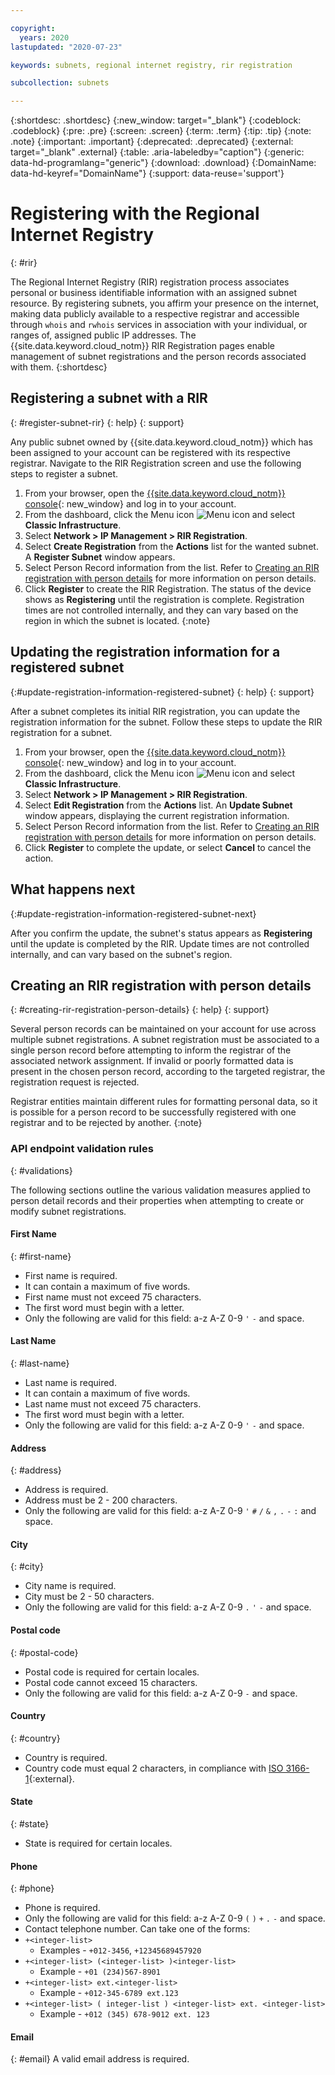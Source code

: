 ```yaml
---

copyright:
  years: 2020
lastupdated: "2020-07-23"

keywords: subnets, regional internet registry, rir registration

subcollection: subnets

---
```


{:shortdesc: .shortdesc}
{:new_window: target="_blank"}
{:codeblock: .codeblock}
{:pre: .pre}
{:screen: .screen}
{:term: .term}
{:tip: .tip}
{:note: .note}
{:important: .important}
{:deprecated: .deprecated}
{:external: target="_blank" .external}
{:table: .aria-labeledby="caption"}
{:generic: data-hd-programlang="generic"}
{:download: .download}
{:DomainName: data-hd-keyref="DomainName"}
{:support: data-reuse='support'}

# Registering with the Regional Internet Registry
{: #rir}

The Regional Internet Registry (RIR) registration process associates personal or business identifiable information with an assigned subnet resource. By registering subnets, you affirm your presence on the internet, making data publicly available to a respective registrar and accessible through `whois` and `rwhois` services in association with your individual, or ranges of, assigned public IP addresses. The {{site.data.keyword.cloud_notm}} RIR Registration pages enable management of subnet registrations and the person records associated with them.
{:shortdesc}

## Registering a subnet with a RIR
{: #register-subnet-rir}
{: help}
{: support}

Any public subnet owned by {{site.data.keyword.cloud_notm}} which has been assigned to your account can be registered with its respective registrar. Navigate to the RIR Registration screen and use the following steps to register a subnet.

1. From your browser, open the [{{site.data.keyword.cloud_notm}} console](https://{DomainName}/){: new_window} and log in to your account.
1. From the dashboard, click the Menu icon ![Menu icon](../../icons/icon_hamburger.svg) and select **Classic Infrastructure**.
1. Select **Network > IP Management > RIR Registration**.
1. Select **Create Registration** from the **Actions** list for the wanted subnet. A **Register Subnet** window appears.
1. Select Person Record information from the list. Refer to [Creating an RIR registration with person details](#creating-rir-registration-person-details) for more information on person details.
1. Click **Register** to create the RIR Registration.
   The status of the device shows as **Registering** until the registration is complete. Registration times are not controlled internally, and they can vary based on the region in which the subnet is located.
{:note}

## Updating the registration information for a registered subnet
{:#update-registration-information-registered-subnet}
{: help}
{: support}

After a subnet completes its initial RIR registration, you can update the registration information for the subnet. Follow these steps to update the RIR registration for a subnet.

1. From your browser, open the [{{site.data.keyword.cloud_notm}} console](https://{DomainName}/){: new_window} and log in to your account.
1. From the dashboard, click the Menu icon ![Menu icon](../../icons/icon_hamburger.svg) and select **Classic Infrastructure**.
1. Select **Network > IP Management > RIR Registration**.
1. Select **Edit Registration** from the **Actions** list. An **Update Subnet** window appears, displaying the current registration information.
1. Select Person Record information from the list. Refer to [Creating an RIR registration with person details](#creating-rir-registration-person-details) for more information on person details.
1. Click **Register** to complete the update, or select **Cancel** to cancel the action.

## What happens next
{:#update-registration-information-registered-subnet-next}

After you confirm the update, the subnet's status appears as **Registering** until the update is completed by the RIR. Update times are not controlled internally, and can vary based on the subnet's region.

## Creating an RIR registration with person details
{: #creating-rir-registration-person-details}
{: help}
{: support}

Several person records can be maintained on your account for use across multiple subnet registrations. A subnet registration must be associated to a single person record before attempting to inform the registrar of the associated network assignment. If invalid or poorly formatted data is present in the chosen person record, according to the targeted registrar, the registration request is rejected. 

Registrar entities maintain different rules for formatting personal data, so it is possible for a person record to be successfully registered with one registrar and to be rejected by another.
{:note}

### API endpoint validation rules
{: #validations}

The following sections outline the various validation measures applied to person detail records and their properties when attempting to create or modify subnet registrations.

#### First Name
{: #first-name}
* First name is required.
* It can contain a maximum of five words.
* First name must not exceed 75 characters.
* The first word must begin with a letter.
* Only the following are valid for this field: a-z A-Z 0-9 `'` `-` and space.

#### Last Name
{: #last-name}
* Last name is required.
* It can contain a maximum of five words.
* Last name must not exceed 75 characters.
* The first word must begin with a letter.
* Only the following are valid for this field: a-z A-Z 0-9 `'` `-` and space.

#### Address
{: #address}
* Address is required.
* Address must be 2 - 200 characters.
* Only the following are valid for this field: a-z A-Z 0-9 `'` `#` `/` `&` `,` `.` `-` `:` and space.

#### City
{: #city}
* City name is required.
* City must be 2 - 50 characters.
* Only the following are valid for this field: a-z A-Z 0-9 `.` `'` `-` and space.

#### Postal code
{: #postal-code}
* Postal code is required for certain locales.
* Postal code cannot exceed 15 characters.
* Only the following are valid for this field: a-z A-Z 0-9 `-` and space.

#### Country
{: #country}
* Country is required.
* Country code must equal 2 characters, in compliance with [ISO 3166-1](https://www.nro.net/list-of-country-codes-and-rirs-ordered-by-country-code){:external}. 

#### State
{: #state}
* State is required for certain locales.

#### Phone
{: #phone}
* Phone is required.
* Only the following are valid for this field: a-z A-Z 0-9 `(` `)` `+` `.` `-` and space.
* Contact telephone number. Can take one of the forms:
* `+<integer-list>`
  * Examples - `+012-3456`, `+12345689457920`
* `+<integer-list> (<integer-list> )<integer-list>`
  * Example - `+01 (234)567-8901`
* `+<integer-list> ext.<integer-list>`
  * Example - `+012-345-6789 ext.123`
* `+<integer-list> ( integer-list ) <integer-list> ext. <integer-list>`
  * Example - `+012 (345) 678-9012 ext. 123`

#### Email
{: #email}
A valid email address is required.

